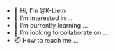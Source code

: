 - 👋 Hi, I’m @K-Liem
- 👀 I’m interested in ...
- 🌱 I’m currently learning ...
- 💞️ I’m looking to collaborate on ...
- 📫 How to reach me ...

<!---
K-Liem/K-Liem is a ✨ special ✨ repository because its `README.md` (this file) appears on your GitHub profile.
You can click the Preview link to take a look at your changes.
--->

